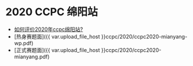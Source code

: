 # 2020 CCPC 绵阳站 

- [如何评价2020年ccpc绵阳站?](https://www.zhihu.com/question/427002931)
- [热身赛题面]({{ var.upload_file_host }}ccpc/2020/ccpc2020-mianyang-wp.pdf)
- [正式赛题面]({{ var.upload_file_host }}ccpc/2020/ccpc2020-mianyang.pdf)